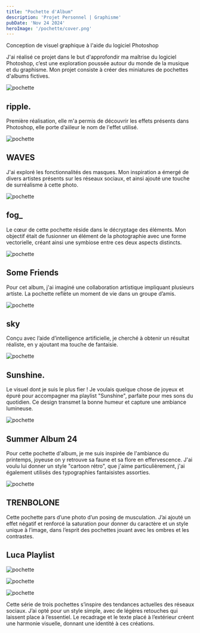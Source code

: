 ```yaml
---
title: "Pochette d'Album"
description: 'Projet Personnel | Graphisme'
pubDate: 'Nov 24 2024'
heroImage: '/pochette/cover.png'
---
```


Conception de visuel graphique à l'aide du logiciel Photoshop

J'ai réalisé ce projet dans le but d'approfondir ma maîtrise du logiciel Photoshop, c’est une exploration poussée autour du monde de la musique et du graphisme. Mon projet consiste à créer des miniatures de pochettes d'albums fictives.

<div class="flex md:flex-row flex-col md:gap-8 mb-8">

![pochette](/pochette/ripple.png)

<section class="w-full">

## ripple.

<p class="">
Première réalisation, elle m'a permis de découvrir les effets présents dans Photoshop, elle porte d’aiileur le nom de l'effet utilisé.</p>
<section>

</div>


<div class="flex md:flex-row-reverse flex-col md:gap-8 mb-8">

![pochette](/pochette/waves.png)

<section class="w-full">

## WAVES

<p class="flex">
J'ai exploré les fonctionnalités des masques. Mon inspiration a émergé de divers artistes présents sur les réseaux sociaux, et ainsi ajouté une touche de surréalisme à cette photo.</p>
<section>

</div>


<div class="flex md:flex-row flex-col md:gap-8 mb-8">

![pochette](/pochette/fog.png)

<section class="w-full">

## fog_

<p class="flex">
Le cœur de cette pochette réside dans le décryptage des éléments. Mon objectif était de fusionner un élément de la photographie avec une forme vectorielle, créant ainsi une symbiose entre ces deux aspects distincts.</p>
<section>

</div>



<div class="flex md:flex-row-reverse flex-col md:gap-8 mb-8">

![pochette](/pochette/friend.png)

<section class="w-full">

## Some Friends

<p class="flex">
Pour cet album, j'ai imaginé une collaboration artistique impliquant plusieurs artiste. La pochette reflète un moment de vie dans un groupe d’amis.</p>
<section>

</div>



<div class="flex md:flex-row flex-col md:gap-8 mb-8">

![pochette](/pochette/sky.png)

<section class="w-full">

## sky

<p class="flex">
Conçu avec l’aide d’intelligence artificielle, je cherché à obtenir un résultat réaliste, en y ajoutant ma touche de fantaisie.</p>
<section>

</div>



<div class="flex md:flex-row-reverse flex-col md:gap-8 mb-8">

![pochette](/pochette/sunshine.png)

<section class="w-full">

## Sunshine.

<p class="flex">
Le visuel dont je suis le plus fier ! Je voulais quelque chose de joyeux et épuré pour accompagner ma playlist "Sunshine", parfaite pour mes sons du quotidien. Ce design transmet la bonne humeur et capture une ambiance lumineuse.</p>
<section>

</div>



<div class="flex md:flex-row flex-col md:gap-8 mb-8">

![pochette](/pochette/summer24.png)

<section class="w-full">

## Summer Album 24

<p class="flex">
Pour cette pochette d'album, je me suis inspirée de l'ambiance du printemps, joyeuse on y retrouve sa faune et sa flore en effervescence. J'ai voulu lui donner un style "cartoon rétro", que j'aime particulièrement, j'ai également utilisés des typographies fantaisistes assorties.</p>
<section>

</div>



<div class="flex md:flex-row-reverse flex-col md:gap-8 mb-8">

![pochette](/pochette/trenbolone.png)

<section class="w-full">

## TRENBOLONE

<p class="flex">
Cette pochette pars d’une photo d’un posing de musculation. J’ai ajouté un effet négatif et renforcé la saturation pour donner du caractère et un style unique à l’image, dans l’esprit des pochettes jouant avec les ombres et les contrastes.</p>
<section>

</div>



<div class="flex flex-col mb-8">

## Luca Playlist

<section class="flex flex-col md:flex-row gap-2 md:gap-6 mt-2">

![pochette](/pochette/gta.png)

![pochette](/pochette/summer.png)

![pochette](/pochette/old.png)

</section>

<p class="flex">
Cette série de trois pochettes s’inspire des tendances actuelles des réseaux sociaux. J’ai opté pour un style simple, avec de  légères retouches qui laissent place à l’essentiel. Le recadrage  et le texte placé à l’extérieur créent une harmonie visuelle, donnant une identité à ces créations.</p>

</div>